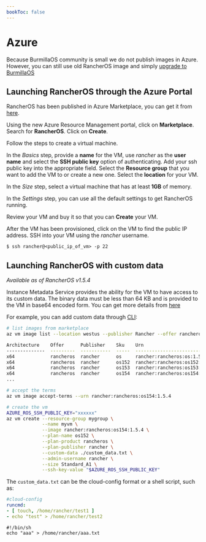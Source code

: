 ```yaml
---
bookToc: false
---
```

# Azure
Because BurmillaOS community is small we do not publish images in Azure. However, you can still use old RancherOS image and simply [upgrade to BurmillaOS](/docs/installation/upgrading/)

## Launching RancherOS through the Azure Portal
RancherOS has been published in Azure Marketplace, you can get it from [here](https://azuremarketplace.microsoft.com/en-us/marketplace/apps/rancher.rancheros).

Using the new Azure Resource Management portal, click on **Marketplace**. Search for **RancherOS**. Click on **Create**.

Follow the steps to create a virtual machine.

In the _Basics_ step, provide a **name** for the VM, use _rancher_ as the **user name** and select the **SSH public key** option of authenticating. Add your ssh public key into the appropriate field. Select the **Resource group** that you want to add the VM to or create a new one. Select the **location** for your VM.

In the _Size_ step, select a virtual machine that has at least **1GB** of memory.

In the _Settings_ step, you can use all the default settings to get RancherOS running.

Review your VM and buy it so that you can **Create** your VM.

After the VM has been provisioned, click on the VM to find the public IP address. SSH into your VM using the _rancher_ username.

```
$ ssh rancher@<public_ip_of_vm> -p 22
```

## Launching RancherOS with custom data

_Available as of RancherOS v1.5.4_

Instance Metadata Service provides the ability for the VM to have access to its custom data. The binary data must be less than 64 KB and is provided to the VM in base64 encoded form.
You can get more details from [here](https://docs.microsoft.com/en-us/azure/virtual-machines/linux/instance-metadata-service#custom-data)

For example, you can add custom data through [CLI](https://docs.microsoft.com/en-us/azure/virtual-machines/linux/cli-ps-findimage):

```bash
# list images from marketplace
az vm image list --location westus --publisher Rancher --offer rancheros --sku os --all --output table

Architecture    Offer      Publisher    Sku    Urn                            Version
--------------  ---------  -----------  -----  -----------------------------  ---------
x64             rancheros  rancher      os     rancher:rancheros:os:1.5.1     1.5.1
x64             rancheros  rancher      os152  rancher:rancheros:os152:1.5.2  1.5.2
x64             rancheros  rancher      os153  rancher:rancheros:os153:1.5.3  1.5.3
x64             rancheros  rancher      os154  rancher:rancheros:os154:1.5.4  1.5.4
...

# accept the terms
az vm image accept-terms --urn rancher:rancheros:os154:1.5.4

# create the vm
AZURE_ROS_SSH_PUBLIC_KEY="xxxxxx"
az vm create --resource-group mygroup \
             --name myvm \
             --image rancher:rancheros:os154:1.5.4 \
             --plan-name os152 \
             --plan-product rancheros \
             --plan-publisher rancher \
             --custom-data ./custom_data.txt \
             --admin-username rancher \
             --size Standard_A1 \
             --ssh-key-value "$AZURE_ROS_SSH_PUBLIC_KEY"
```

The `custom_data.txt` can be the cloud-config format or a shell script, such as:

```yaml
#cloud-config
runcmd:
- [ touch, /home/rancher/test1 ]
- echo "test" > /home/rancher/test2
```

```
#!/bin/sh
echo "aaa" > /home/rancher/aaa.txt
```
